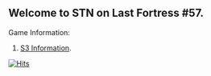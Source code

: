 ## Welcome to STN on Last Fortress #57.



Game Information:

1. [S3 Information](s3info/s3info.md).









[![Hits](https://hits.seeyoufarm.com/api/count/incr/badge.svg?url=https://shuming-yang.github.io/LastFortress&count_bg=%2379C83D&title_bg=%231F2D5C&icon=smugmug.svg&icon_color=%23E7E7E7&title=hits&edge_flat=false)](https://hits.seeyoufarm.com)

